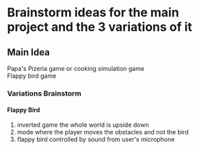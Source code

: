 # Brainstorm ideas for the main project and the 3 variations of it 

## Main Idea
Papa's Pizeria game or cooking simulation game <br/>
Flappy bird game


### Variations Brainstorm

#### Flappy Bird
1. inverted game the whole world is upside down
2. mode where the player moves the obstacles and not the bird
3. flappy bird controlled by sound from user's microphone

